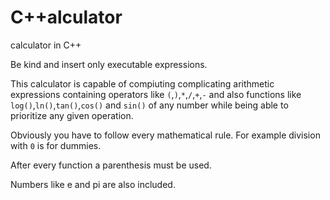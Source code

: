 # C++alculator

calculator in C++

Be kind and insert only executable expressions.

This calculator is capable of compiuting complicating arithmetic expressions containing operators like `(`,`)`,`*`,`/`,`+`,`-` and 
also functions like `log()`,`ln()`,`tan()`,`cos()` and `sin()` of any number while being able to prioritize any given operation.

Obviously you have to follow every mathematical rule. For example division with `0` is for dummies.

After every function a parenthesis must be used.

Numbers like e and pi are also included.

